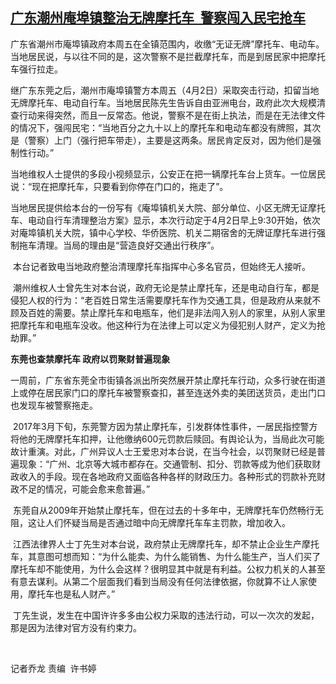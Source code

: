 <!--1617353760000-->
[广东潮州庵埠镇整治无牌摩托车  警察闯入民宅抢车](https://www.rfa.org/mandarin/yataibaodao/renquanfazhi/0402qla-04022021045511.html)
------

<p>广东省潮州市庵埠镇政府本周五在全镇范围内，收缴“无证无牌”摩托车、电动车。当地居民说，与以往不同的是，这次警察不是拦截摩托车，而是到居民家中把摩托车强行拉走。</p><p>继广东东莞之后，潮州市庵埠镇警方本周五（4月2日）采取突击行动，扣留当地无牌摩托车、电动自行车。当地居民陈先生告诉自由亚洲电台，政府此次大规模清查行动来得突然，而且一反常态。他说，警察不是在街上执法，而是在无法律文件的情况下，强闯民宅：“当地百分之九十以上的摩托车和电动车都没有牌照，其次是（警察）上门（强行把车带走），主要是这两条。居民肯定反对，因为他们是强制性行动。”</p><p>当地维权人士提供的多段小视频显示，公安正在把一辆摩托车台上货车。一位居民说：“现在把摩托车，只要看到你停在门口的，拖走了”。</p><p>当地居民提供给本台的一份写有《庵埠镇机关大院、部分单位、小区无牌无证摩托车、电动自行车清理整治方案》显示，本次行动定于4月2日早上9:30开始，依次对庵埠镇机关大院，镇中心学校、华侨医院、机关二期宿舍的无牌证摩托车进行强制拖车清理。当局的理由是“营造良好交通出行秩序”。</p><p> 本台记者致电当地政府整治清理摩托车指挥中心多名官员，但始终无人接听。</p><p> 潮州维权人士曾先生对本台说，政府无论是禁止摩托车，还是电动自行车，都是侵犯人权的行为：“老百姓日常生活需要摩托车作为交通工具，但是政府从来就不顾及百姓的需要。禁止摩托车和电瓶车，他们是非法闯入别人的家里，从别人家里把摩托车和电瓶车没收。他这种行为在法律上可以定义为侵犯别人财产，定义为抢劫罪。”</p><p><strong>东莞也查禁摩托车 政府以罚聚财普遍现象</strong></p><p>一周前，广东省东莞全市街镇各派出所突然展开禁止摩托车行动，众多行驶在街道上或停在居民家门口的摩托车被警察查扣，甚至连送外卖的美团送货员，走出门口也发现车被警察拖走。</p><p> 2017年3月下旬，东莞警方因为禁止摩托车，引发群体性事件，一居民指控警方将他的无牌摩托车扣押，让他缴纳600元罚款后赎回。有舆论认为，当局此次可能故计重演。对此，广州异议人士王爱忠对本台说，在当今社会，以罚聚财已经是普遍现象：“广州、北京等大城市都存在。交通管制、扣分、罚款等成为他们获取财政收入的手段。现在各地政府又面临各种各样的财政压力。各种形式的罚款补充财政不足的情况，可能会愈来愈普遍。”</p><p> 东莞自从2009年开始禁止摩托车，但在过去的十多年中，无牌摩托车仍然畅行无阻，这让人们怀疑当局是否通过暗中向无牌摩托车车主罚款，增加收入。</p><p> 江西法律界人士丁先生对本台说，政府禁止无牌摩托车，却不禁止企业生产摩托车，其意图可想而知：“为什么能卖、为什么能销售、为什么能生产，当人们买了摩托车却不能使用，为什么会这样？很明显其中就是有利益。公权力机关的人甚至有意去谋利。从第二个层面我们看到当局没有任何法律依据，你就算不让人家使用，摩托车也是私人财产。”</p><p> 丁先生说，发生在中国许许多多由公权力采取的违法行动，可以一次次的发起，那是因为法律对官方没有约束力。</p><p> </p><p>记者乔龙 责编  许书婷</p><p> </p>
